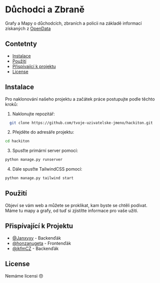 # Důchodci a Zbraně 

Grafy a Mapy o důchodcích, zbraních a policii na základě informací získaných z [OpenData](https://opendata.gov.cz/)

## Contetnty
- [Instalace](#instalace)
- [Použití](#pouziti)
- [Přispívající k projektu](#prispivaci)
- [License](#license)

## Instalace
Pro naklonování našeho projektu a začátek práce postupujte podle těchto kroků:

1. Naklonujte repozitář:
 ```bash
   git clone https://github.com/tvoje-uzivatelske-jmeno/hackiton.git
   ```
2. Přejděte do adresáře projektu:
```bash
cd hackiton
```
3. Spusťte primární server pomocí:
```bash
python manage.py runserver
```
4. Dále spusťte TailwindCSS pomocí:
```bash
python manage.py tailwind start
```

## Použití
Objeví se vám web a můžete se proklikat, kam byste se chtěli podívat. 
Máme tu mapy a grafy, od tuď si zjistítte informace pro vaše užití. 

## Přispívající k Projektu

- [@Janxyxy](https://github.com/Janxyxy) - Backenďák
- [@honzanugeta](https://github.com/honzanugeta) - Frontenďák
- [@jkfmCZ](https://github.com/jkfmCZ) - Backenďák

## License
Nemáme licensi 😞
